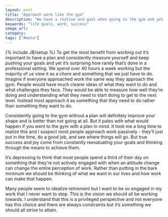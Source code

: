 ```yaml
---
layout: post
title: "Approach work like the gym"
description: "We have a routine and goal when going to the gym and yet for something we spend 8 hours at each day we do not. This is crazy."
keywords: "life goals, work, success"
image_url:
category:
tags: ["#meta"]
---
```

{% include JB/setup %}
To get the most benefit from working out it’s important to have a plan and consistently measure yourself and keep pushing your goals and yet it’s surprising how rarely that’s done in a professional setting. We spend over 40 hours a week working but the majority of us view it as a chore and something that we just have to do. Imagine if everyone approached work the same way they approach the gym. People would have much clearer ideas of what they want to do and what challenges they face. They would be able to measure how well they’re doing and understanding what they need to start doing to get to the next level. Instead most approach it as something that they need to do rather than something they want to do.

Consistently going to the gym without a plan will definitely improve your shape and is better than not going at all. But it pales with what would happen if you went to the gym with a plan in mind. It took me a long time to realize this and I suspect most people approach work passively - they’ll just put in the time, do a good job, and see where things will go. But true success and joy come from constantly reevaluating your goals and thinking through the means to achieve them.

It’s depressing to think that most people spend a third of their day on something that they’re not actively engaged with when an attitude change can change the entire perception of work. Rather than putting in the bare minimum we should be thinking of what we want in our lives and how work can make that happen.

Many people seem to idealize retirement but I want to be so engaged in my work that I never want to stop. This is the vision we should all be working towards. I understand that this is a privileged perspective and not everyone has this choice and there are always constraints but it’s something we should all strive to attain.
